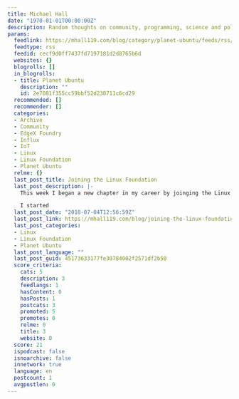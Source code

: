 ```yaml
---
title: Michael Hall
date: "1970-01-01T00:00:00Z"
description: Random thoughts on community, programming, science and politics
params:
  feedlink: https://mhall119.com/blog/category/planet-ubuntu/feeds/rss/
  feedtype: rss
  feedid: cecf9d0ff7437fd7197181d2d8765b6d
  websites: {}
  blogrolls: []
  in_blogrolls:
  - title: Planet Ubuntu
    description: ""
    id: 2e7081f355cc59bbf52d230711c6cd29
  recommended: []
  recommender: []
  categories:
  - Archive
  - Community
  - EdgeX Foundry
  - Influx
  - IoT
  - Linux
  - Linux Foundation
  - Planet Ubuntu
  relme: {}
  last_post_title: Joining the Linux Foundation
  last_post_description: |-
    This week I began a new chapter in my career by joinging the Linux Foundation as a developer advocate and community manager for the EdgeX Foundry, an open platform for IoT edge computing.

    I started
  last_post_date: "2018-07-04T12:56:59Z"
  last_post_link: https://mhall119.com/blog/joining-the-linux-foundation/
  last_post_categories:
  - Linux
  - Linux Foundation
  - Planet Ubuntu
  last_post_language: ""
  last_post_guid: 45173633177fe30784002f2571df2b50
  score_criteria:
    cats: 5
    description: 3
    feedlangs: 1
    hasContent: 0
    hasPosts: 1
    postcats: 3
    promoted: 5
    promotes: 0
    relme: 0
    title: 3
    website: 0
  score: 21
  ispodcast: false
  isnoarchive: false
  innetwork: true
  language: en
  postcount: 1
  avgpostlen: 0
---
```

